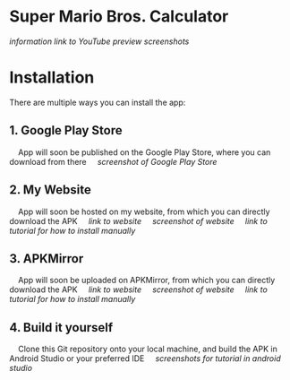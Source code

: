 # Super Mario Bros. Calculator
*information*
*link to YouTube preview*
*screenshots*

# Installation
There are multiple ways you can install the app:
## 1. Google Play Store
&nbsp;&nbsp;&nbsp;&nbsp;App will soon be published on the Google Play Store, where you can download from there
&nbsp;&nbsp;&nbsp;&nbsp;*screenshot of Google Play Store*
## 2. My Website
&nbsp;&nbsp;&nbsp;&nbsp;App will soon be hosted on my website, from which you can directly download the APK
&nbsp;&nbsp;&nbsp;&nbsp;*link to website*
&nbsp;&nbsp;&nbsp;&nbsp;*screenshot of website*
&nbsp;&nbsp;&nbsp;&nbsp;*link to tutorial for how to install manually*
## 3. APKMirror
&nbsp;&nbsp;&nbsp;&nbsp;App will soon be uploaded on APKMirror, from which you can directly download the APK
&nbsp;&nbsp;&nbsp;&nbsp;*link to website*
&nbsp;&nbsp;&nbsp;&nbsp;*screenshot of website*
&nbsp;&nbsp;&nbsp;&nbsp;*link to tutorial for how to install manually*
## 4. Build it yourself
&nbsp;&nbsp;&nbsp;&nbsp;Clone this Git repository onto your local machine, and build the APK in Android Studio or your preferred IDE
&nbsp;&nbsp;&nbsp;&nbsp;*screenshots for tutorial in android studio*

